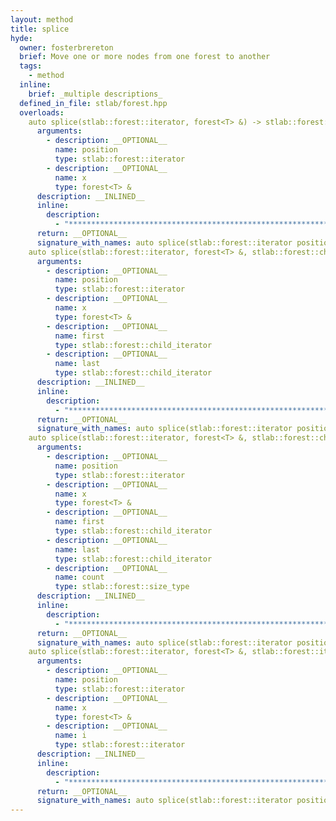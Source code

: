 ```yaml
---
layout: method
title: splice
hyde:
  owner: fosterbrereton
  brief: Move one or more nodes from one forest to another
  tags:
    - method
  inline:
    brief: _multiple descriptions_
  defined_in_file: stlab/forest.hpp
  overloads:
    auto splice(stlab::forest::iterator, forest<T> &) -> stlab::forest::iterator:
      arguments:
        - description: __OPTIONAL__
          name: position
          type: stlab::forest::iterator
        - description: __OPTIONAL__
          name: x
          type: forest<T> &
      description: __INLINED__
      inline:
        description:
          - "***********************************************************************************************"
      return: __OPTIONAL__
      signature_with_names: auto splice(stlab::forest::iterator position, forest<T> & x) -> stlab::forest::iterator
    auto splice(stlab::forest::iterator, forest<T> &, stlab::forest::child_iterator, stlab::forest::child_iterator) -> stlab::forest::iterator:
      arguments:
        - description: __OPTIONAL__
          name: position
          type: stlab::forest::iterator
        - description: __OPTIONAL__
          name: x
          type: forest<T> &
        - description: __OPTIONAL__
          name: first
          type: stlab::forest::child_iterator
        - description: __OPTIONAL__
          name: last
          type: stlab::forest::child_iterator
      description: __INLINED__
      inline:
        description:
          - "***********************************************************************************************"
      return: __OPTIONAL__
      signature_with_names: auto splice(stlab::forest::iterator position, forest<T> & x, stlab::forest::child_iterator first, stlab::forest::child_iterator last) -> stlab::forest::iterator
    auto splice(stlab::forest::iterator, forest<T> &, stlab::forest::child_iterator, stlab::forest::child_iterator, stlab::forest::size_type) -> stlab::forest::iterator:
      arguments:
        - description: __OPTIONAL__
          name: position
          type: stlab::forest::iterator
        - description: __OPTIONAL__
          name: x
          type: forest<T> &
        - description: __OPTIONAL__
          name: first
          type: stlab::forest::child_iterator
        - description: __OPTIONAL__
          name: last
          type: stlab::forest::child_iterator
        - description: __OPTIONAL__
          name: count
          type: stlab::forest::size_type
      description: __INLINED__
      inline:
        description:
          - "***********************************************************************************************"
      return: __OPTIONAL__
      signature_with_names: auto splice(stlab::forest::iterator position, forest<T> & x, stlab::forest::child_iterator first, stlab::forest::child_iterator last, stlab::forest::size_type count) -> stlab::forest::iterator
    auto splice(stlab::forest::iterator, forest<T> &, stlab::forest::iterator) -> stlab::forest::iterator:
      arguments:
        - description: __OPTIONAL__
          name: position
          type: stlab::forest::iterator
        - description: __OPTIONAL__
          name: x
          type: forest<T> &
        - description: __OPTIONAL__
          name: i
          type: stlab::forest::iterator
      description: __INLINED__
      inline:
        description:
          - "***********************************************************************************************"
      return: __OPTIONAL__
      signature_with_names: auto splice(stlab::forest::iterator position, forest<T> & x, stlab::forest::iterator i) -> stlab::forest::iterator
---
```

